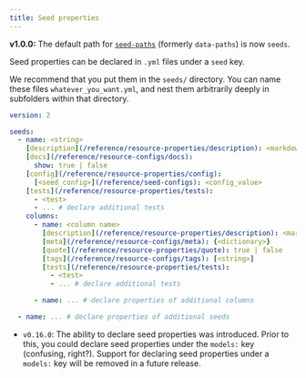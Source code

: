 ```yaml
---
title: Seed properties
---
```


<Changelog>
  
  **v1.0.0:** The default path for [`seed-paths`](/reference/project-configs/seed-paths) (formerly `data-paths`) is now `seeds`.
  
</Changelog>

Seed properties can be declared in `.yml` files under a `seed` key.

We recommend that you put them in the `seeds/` directory. You can name these files `whatever_you_want.yml`, and nest them arbitrarily deeply in subfolders within that directory.

<File name='seeds/<filename>.yml'>

```yml
version: 2

seeds:
  - name: <string>
    [description](/reference/resource-properties/description): <markdown_string>
    [docs](/reference/resource-configs/docs):
      show: true | false
    [config](/reference/resource-properties/config):
      [<seed_config>](/reference/seed-configs): <config_value>
    [tests](/reference/resource-properties/tests):
      - <test>
      - ... # declare additional tests
    columns:
      - name: <column name>
        [description](/reference/resource-properties/description): <markdown_string>
        [meta](/reference/resource-configs/meta): {<dictionary>}
        [quote](/reference/resource-properties/quote): true | false
        [tags](/reference/resource-configs/tags): [<string>]
        [tests](/reference/resource-properties/tests):
          - <test>
          - ... # declare additional tests

      - name: ... # declare properties of additional columns

  - name: ... # declare properties of additional seeds
```
</File>

<Changelog>

* `v0.16.0`: The ability to declare seed properties was introduced. Prior to this, you could declare seed properties under the `models:` key (confusing, right?). Support for declaring seed properties under a `models:` key will be removed in a future release.

</Changelog>
